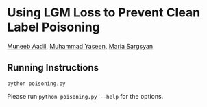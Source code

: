 # Using LGM Loss to Prevent Clean Label Poisoning
[Muneeb Aadil](https://muneebaadil.github.io), [Muhammad Yaseen](https://muhammadyaseen.github.io/), [Maria Sargsyan](https://github.com/Mypathissional)


## Running Instructions
```
python poisoning.py
```
Please run `python poisoning.py --help` for the options.